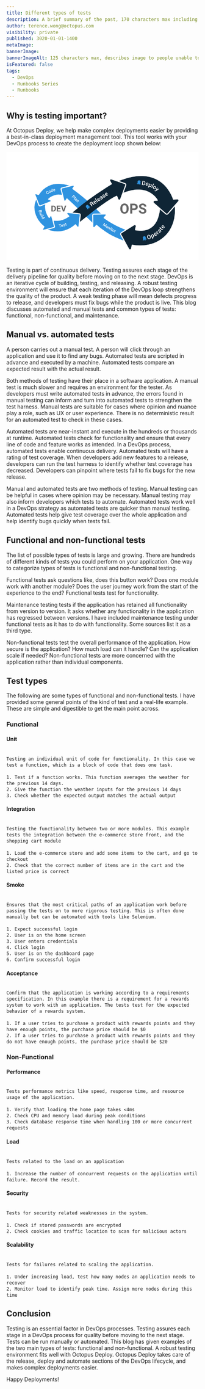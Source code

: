 ```yaml
---
title: Different types of tests
description: A brief summary of the post, 170 characters max including spaces.
author: terence.wong@octopus.com
visibility: private
published: 3020-01-01-1400
metaImage:
bannerImage:
bannerImageAlt: 125 characters max, describes image to people unable to see it.
isFeatured: false
tags:
  - DevOps
  - Runbooks Series
  - Runbooks
---
```


<!-- see https://github.com/OctopusDeploy/blog/blob/master/tags.txt for a comprehensive list of tags -->

## Why is testing important?

At Octopus Deploy, we help make complex deployments easier by providing a best-in-class deployment management tool. This tool works with your DevOps process to create the deployment loop shown below:

![Octopus DevOps](devops-cycle.png "width=500")

Testing is part of continuous delivery. Testing assures each stage of the delivery pipeline for quality before moving on to the next stage. DevOps is an iterative cycle of building, testing, and releasing. A robust testing environment will ensure that each iteration of the DevOps loop strengthens the quality of the product. A weak testing phase will mean defects progress to release, and developers must fix bugs while the product is live. This blog discusses automated and manual tests and common types of tests: functional, non-functional, and maintenance.

## Manual vs. automated tests

A person carries out a manual test. A person will click through an application and use it to find any bugs. Automated tests are scripted in advance and executed by a machine. Automated tests compare an expected result with the actual result.

Both methods of testing have their place in a software application. A manual test is much slower and requires an environment for the tester. As developers must write automated tests in advance, the errors found in manual testing can inform and turn into automated tests to strengthen the test harness. Manual tests are suitable for cases where opinion and nuance play a role, such as UX or user experience. There is no deterministic result for an automated test to check in these cases.

Automated tests are near-instant and execute in the hundreds or thousands at runtime. Automated tests check for functionality and ensure that every line of code and feature works as intended. In a DevOps process, automated tests enable continuous delivery. Automated tests will have a rating of test coverage. When developers add new features to a release, developers can run the test harness to identify whether test coverage has decreased. Developers can pinpoint where tests fail to fix bugs for the new release.

Manual and automated tests are two methods of testing. Manual testing can be helpful in cases where opinion may be necessary. Manual testing may also inform developers which tests to automate. Automated tests work well in a DevOps strategy as automated tests are quicker than manual testing. Automated tests help give test coverage over the whole application and help identify bugs quickly when tests fail.

## Functional and non-functional tests

The list of possible types of tests is large and growing. There are hundreds of different kinds of tests you could perform on your application. One way to categorize types of tests is functional and non-functional testing.

Functional tests ask questions like, does this button work? Does one module work with another module? Does the user journey work from the start of the experience to the end? Functional tests test for functionality.

Maintenance testing tests if the application has retained all functionality from version to version. It asks whether any functionality in the application has regressed between versions. I have included maintenance testing under functional tests as it has to do with functionality. Some sources list it as a third type.

Non-functional tests test the overall performance of the application. How secure is the application? How much load can it handle? Can the application scale if needed? Non-functional tests are more concerned with the application rather than individual components.

## Test types

The following are some types of functional and non-functional tests. I have provided some general points of the kind of test and a real-life example. These are simple and digestible to get the main point across.

### Functional

#### Unit

```

Testing an individual unit of code for functionality. In this case we test a function, which is a block of code that does one task.

1. Test if a function works. This function averages the weather for the previous 14 days.
2. Give the function the weather inputs for the previous 14 days
3. Check whether the expected output matches the actual output

```

#### Integration

```

Testing the functionality between two or more modules. This example tests the integration between the e-commerce store front, and the shopping cart module

1. Load the e-commerce store and add some items to the cart, and go to checkout
2. Check that the correct number of items are in the cart and the listed price is correct

```

#### Smoke

```

Ensures that the most critical paths of an application work before passing the tests on to more rigorous testing. This is often done manually but can be automated with tools like Selenium.

1. Expect successful login
2. User is on the home screen
3. User enters credentials
4. Click login
5. User is on the dashboard page
6. Confirm successful login
```

#### Acceptance

```

Confirm that the application is working according to a requirements specification. In this example there is a requirement for a rewards system to work with an application. The tests test for the expected behavior of a rewards system.

1. If a user tries to purchase a product with rewards points and they have enough points, the purchase price should be $0
2. If a user tries to purchase a product with rewards points and they do not have enough points, the purchase price should be $20

```

### Non-Functional

#### Performance

```

Tests performance metrics like speed, response time, and resource usage of the application.

1. Verify that loading the home page takes <4ms
2. Check CPU and memory load during peak conditions
3. Check database response time when handling 100 or more concurrent requests

```

#### Load

```

Tests related to the load on an application

1. Increase the number of concurrent requests on the application until failure. Record the result.

```

#### Security

```

Tests for security related weaknesses in the system.

1. Check if stored passwords are encrypted
2. Check cookies and traffic location to scan for malicious actors

```

#### Scalability

```

Tests for failures related to scaling the application. 

1. Under increasing load, test how many nodes an application needs to recover
2. Monitor load to identify peak time. Assign more nodes during this time

```

## Conclusion

Testing is an essential factor in DevOps processes. Testing assures each stage in a DevOps process for quality before moving to the next stage. Tests can be run manually or automated. This blog has given examples of the two main types of tests: functional and non-functional. A robust testing environment fits well with Octopus Deploy. Octopus Deploy takes care of the release, deploy and automate sections of the DevOps lifecycle, and makes complex deployments easier.

Happy Deployments!
